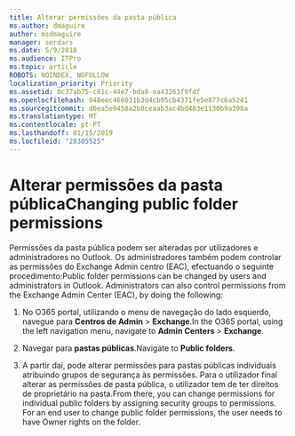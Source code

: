 ```yaml
---
title: Alterar permissões da pasta pública
ms.author: dmaguire
author: msdmaguire
manager: serdars
ms.date: 5/9/2018
ms.audience: ITPro
ms.topic: article
ROBOTS: NOINDEX, NOFOLLOW
localization_priority: Priority
ms.assetid: 0c37ab75-c81c-44e7-bda8-ea43263f9fdf
ms.openlocfilehash: 048eec466031b3d4cb95cb4371fe5e877c6a5241
ms.sourcegitcommit: d6ea5e9458a2b8ceaab3ac4bd483e1130b9a398a
ms.translationtype: MT
ms.contentlocale: pt-PT
ms.lasthandoff: 01/15/2019
ms.locfileid: "28305525"
---
```

# <a name="changing-public-folder-permissions"></a><span data-ttu-id="84f05-102">Alterar permissões da pasta pública</span><span class="sxs-lookup"><span data-stu-id="84f05-102">Changing public folder permissions</span></span>

<span data-ttu-id="84f05-p101">Permissões da pasta pública podem ser alteradas por utilizadores e administradores no Outlook. Os administradores também podem controlar as permissões do Exchange Admin centro (EAC), efectuando o seguinte procedimento:</span><span class="sxs-lookup"><span data-stu-id="84f05-p101">Public folder permissions can be changed by users and administrators in Outlook. Administrators can also control permissions from the Exchange Admin Center (EAC), by doing the following:</span></span>
  
1. <span data-ttu-id="84f05-105">No O365 portal, utilizando o menu de navegação do lado esquerdo, navegue para **Centros de Admin** \> **Exchange**.</span><span class="sxs-lookup"><span data-stu-id="84f05-105">In the O365 portal, using the left navigation menu, navigate to **Admin Centers** \> **Exchange**.</span></span>
    
2. <span data-ttu-id="84f05-106">Navegar para **pastas públicas**.</span><span class="sxs-lookup"><span data-stu-id="84f05-106">Navigate to **Public folders**.</span></span>
    
3. <span data-ttu-id="84f05-p102">A partir daí, pode alterar permissões para pastas públicas individuais atribuindo grupos de segurança às permissões. Para o utilizador final alterar as permissões de pasta pública, o utilizador tem de ter direitos de proprietário na pasta.</span><span class="sxs-lookup"><span data-stu-id="84f05-p102">From there, you can change permissions for individual public folders by assigning security groups to permissions. For an end user to change public folder permissions, the user needs to have Owner rights on the folder.</span></span>
    

